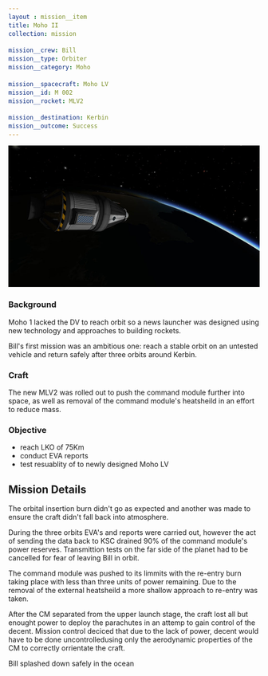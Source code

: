 ```yaml
---
layout : mission__item
title: Moho II
collection: mission

mission__crew: Bill
mission__type: Orbiter
mission__category: Moho

mission__spacecraft: Moho LV
mission__id: M 002
mission__rocket: MLV2

mission__destination: Kerbin
mission__outcome: Success
---
```

<!-- small intro, delete comment -->
![first orbit](/assets/first-orbit.jpg)

### Background
Moho 1 lacked the DV to reach orbit so a news launcher was designed using new technology and approaches to building rockets.

Bill's first mission was an ambitious one: reach a stable orbit on an untested vehicle and return safely after three orbits around Kerbin.

### Craft
The new MLV2 was rolled out to push the command module further into space, as well as removal of the command module's heatsheild in an effort to reduce mass.

### Objective
- reach LKO of 75Km
- conduct EVA reports
- test resuablity of to newly designed Moho LV

## Mission Details
The orbital insertion burn didn't go as expected and another was made to ensure the craft didn't fall back into atmosphere.

During the three orbits EVA's and reports were carried out, however the act of sending the data back to KSC drained 90% of the command module's power reserves. Transmittion tests on the far side of the planet had to be cancelled for fear of leaving Bill in orbit.

The command module was pushed to its limmits with the re-entry burn taking place with less than three units of power remaining. Due to the removal of the external heatsheild a more shallow approach to re-entry was taken.

After the CM separated from the upper launch stage, the craft lost all but enought power to deploy the parachutes in an attemp to gain control of the decent. Mission control deciced that due to the lack of power, decent would have to be done uncontrolledusing only the aerodynamic properties of the CM to correctly orrientate the craft.

Bill splashed down safely in the ocean
